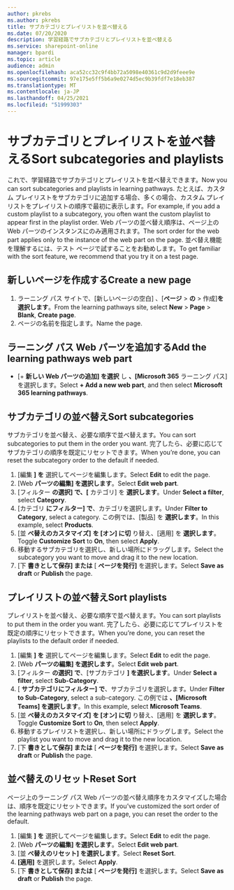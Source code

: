 ```yaml
---
author: pkrebs
ms.author: pkrebs
title: サブカテゴリとプレイリストを並べ替える
ms.date: 07/20/2020
description: 学習経路でサブカテゴリとプレイリストを並べ替える
ms.service: sharepoint-online
manager: bpardi
ms.topic: article
audience: admin
ms.openlocfilehash: aca52cc32c9f4bb72a5098e40361c9d2d9feee9e
ms.sourcegitcommit: 97e175e5ff5b6a9e0274d5ec9b39fdf7e18eb387
ms.translationtype: MT
ms.contentlocale: ja-JP
ms.lasthandoff: 04/25/2021
ms.locfileid: "51999303"
---
```

# <a name="sort-subcategories-and-playlists"></a><span data-ttu-id="7df3b-103">サブカテゴリとプレイリストを並べ替える</span><span class="sxs-lookup"><span data-stu-id="7df3b-103">Sort subcategories and playlists</span></span>

<span data-ttu-id="7df3b-104">これで、学習経路でサブカテゴリとプレイリストを並べ替えできます。</span><span class="sxs-lookup"><span data-stu-id="7df3b-104">Now you can sort subcategories and playlists in learning pathways.</span></span> <span data-ttu-id="7df3b-105">たとえば、カスタム プレイリストをサブカテゴリに追加する場合、多くの場合、カスタム プレイリストをプレイリストの順序で最初に表示します。</span><span class="sxs-lookup"><span data-stu-id="7df3b-105">For example, if you add a custom playlist to a subcategory, you often want the custom playlist to appear first in the playlist order.</span></span> <span data-ttu-id="7df3b-106">Web パーツの並べ替え順序は、ページ上の Web パーツのインスタンスにのみ適用されます。</span><span class="sxs-lookup"><span data-stu-id="7df3b-106">The sort order for the web part applies only to the instance of the web part on the page.</span></span> <span data-ttu-id="7df3b-107">並べ替え機能を理解するには、テスト ページで試することをお勧めします。</span><span class="sxs-lookup"><span data-stu-id="7df3b-107">To get familiar with the sort feature, we recommend that you try it on a test page.</span></span> 

## <a name="create-a-new-page"></a><span data-ttu-id="7df3b-108">新しいページを作成する</span><span class="sxs-lookup"><span data-stu-id="7df3b-108">Create a new page</span></span>
1. <span data-ttu-id="7df3b-109">ラーニング パス サイトで、[新しいページの空白] 、[**ページ**  >  **の**  >  作成]**を選択します**。</span><span class="sxs-lookup"><span data-stu-id="7df3b-109">From the learning pathways site, select **New** > **Page** > **Blank**, **Create page**.</span></span>
2. <span data-ttu-id="7df3b-110">ページの名前を指定します。</span><span class="sxs-lookup"><span data-stu-id="7df3b-110">Name the page.</span></span>

## <a name="add-the-learning-pathways-web-part"></a><span data-ttu-id="7df3b-111">ラーニング パス Web パーツを追加する</span><span class="sxs-lookup"><span data-stu-id="7df3b-111">Add the learning pathways web part</span></span>
- <span data-ttu-id="7df3b-112">[+ **新しい Web パーツの追加] を選択** し **、[Microsoft 365** ラーニング パス] を選択します。</span><span class="sxs-lookup"><span data-stu-id="7df3b-112">Select **+ Add a new web part**, and then select **Microsoft 365 learning pathways**.</span></span>
 
## <a name="sort-subcategories"></a><span data-ttu-id="7df3b-113">サブカテゴリの並べ替え</span><span class="sxs-lookup"><span data-stu-id="7df3b-113">Sort subcategories</span></span>
<span data-ttu-id="7df3b-114">サブカテゴリを並べ替え、必要な順序で並べ替えます。</span><span class="sxs-lookup"><span data-stu-id="7df3b-114">You can sort subcategories to put them in the order you want.</span></span> <span data-ttu-id="7df3b-115">完了したら、必要に応じてサブカテゴリの順序を既定にリセットできます。</span><span class="sxs-lookup"><span data-stu-id="7df3b-115">When you’re done, you can reset the subcategory order to the default if needed.</span></span>  
1. <span data-ttu-id="7df3b-116">[編集 **] を** 選択してページを編集します。</span><span class="sxs-lookup"><span data-stu-id="7df3b-116">Select **Edit** to edit the page.</span></span>
2. <span data-ttu-id="7df3b-117">[Web **パーツの編集] を選択します**。</span><span class="sxs-lookup"><span data-stu-id="7df3b-117">Select **Edit web part**.</span></span>
3. <span data-ttu-id="7df3b-118">[フィルター **の選択] で、[** カテゴリ] を **選択します**。</span><span class="sxs-lookup"><span data-stu-id="7df3b-118">Under **Select a filter**, select **Category**.</span></span> 
4. <span data-ttu-id="7df3b-119">[カテゴリ **にフィルター] で**、カテゴリを選択します。</span><span class="sxs-lookup"><span data-stu-id="7df3b-119">Under **Filter to Category**, select a category.</span></span> <span data-ttu-id="7df3b-120">この例では、[製品] を **選択します**。</span><span class="sxs-lookup"><span data-stu-id="7df3b-120">In this example, select **Products**.</span></span> 
5. <span data-ttu-id="7df3b-121">[並 **べ替えのカスタマイズ]** **を [オン] に切** り替え、[適用] を **選択します**。</span><span class="sxs-lookup"><span data-stu-id="7df3b-121">Toggle **Customize Sort** to **On**, then select **Apply**.</span></span> 
6. <span data-ttu-id="7df3b-122">移動するサブカテゴリを選択し、新しい場所にドラッグします。</span><span class="sxs-lookup"><span data-stu-id="7df3b-122">Select the subcategory you want to move and drag it to the new location.</span></span> 
7. <span data-ttu-id="7df3b-123">[下 **書きとして保存] または** [ **ページを発行]** を選択します。</span><span class="sxs-lookup"><span data-stu-id="7df3b-123">Select **Save as draft** or **Publish** the page.</span></span> 

## <a name="sort-playlists"></a><span data-ttu-id="7df3b-124">プレイリストの並べ替え</span><span class="sxs-lookup"><span data-stu-id="7df3b-124">Sort playlists</span></span>
<span data-ttu-id="7df3b-125">プレイリストを並べ替え、必要な順序で並べ替えます。</span><span class="sxs-lookup"><span data-stu-id="7df3b-125">You can sort playlists to put them in the order you want.</span></span> <span data-ttu-id="7df3b-126">完了したら、必要に応じてプレイリストを既定の順序にリセットできます。</span><span class="sxs-lookup"><span data-stu-id="7df3b-126">When you’re done, you can reset the playlists to the default order if needed.</span></span>  
1. <span data-ttu-id="7df3b-127">[編集 **] を** 選択してページを編集します。</span><span class="sxs-lookup"><span data-stu-id="7df3b-127">Select **Edit** to edit the page.</span></span>
2. <span data-ttu-id="7df3b-128">[Web **パーツの編集] を選択します**。</span><span class="sxs-lookup"><span data-stu-id="7df3b-128">Select **Edit web part**.</span></span>
3. <span data-ttu-id="7df3b-129">[フィルター **の選択] で**、[サブカテゴリ **] を選択します**。</span><span class="sxs-lookup"><span data-stu-id="7df3b-129">Under **Select a filter**, select **Sub-Category**.</span></span> 
4. <span data-ttu-id="7df3b-130">[ **サブカテゴリにフィルター] で**、サブカテゴリを選択します。</span><span class="sxs-lookup"><span data-stu-id="7df3b-130">Under **Filter to Sub-Category**, select a sub-category.</span></span> <span data-ttu-id="7df3b-131">この例では **、[Microsoft Teams] を選択します**。</span><span class="sxs-lookup"><span data-stu-id="7df3b-131">In this example, select **Microsoft Teams**.</span></span>
5. <span data-ttu-id="7df3b-132">[並 **べ替えのカスタマイズ]** **を [オン] に切** り替え、[適用] を **選択します**。</span><span class="sxs-lookup"><span data-stu-id="7df3b-132">Toggle **Customize Sort** to **On**, then select **Apply**.</span></span> 
6. <span data-ttu-id="7df3b-133">移動するプレイリストを選択し、新しい場所にドラッグします。</span><span class="sxs-lookup"><span data-stu-id="7df3b-133">Select the playlist you want to move and drag it to the new location.</span></span> 
7. <span data-ttu-id="7df3b-134">[下 **書きとして保存] または** [ **ページを発行]** を選択します。</span><span class="sxs-lookup"><span data-stu-id="7df3b-134">Select **Save as draft** or **Publish** the page.</span></span> 

## <a name="reset-sort"></a><span data-ttu-id="7df3b-135">並べ替えのリセット</span><span class="sxs-lookup"><span data-stu-id="7df3b-135">Reset Sort</span></span>
<span data-ttu-id="7df3b-136">ページ上のラーニング パス Web パーツの並べ替え順序をカスタマイズした場合は、順序を既定にリセットできます。</span><span class="sxs-lookup"><span data-stu-id="7df3b-136">If you’ve customized the sort order of the learning pathways web part on a page, you can reset the order to the default.</span></span>  
1. <span data-ttu-id="7df3b-137">[編集 **] を** 選択してページを編集します。</span><span class="sxs-lookup"><span data-stu-id="7df3b-137">Select **Edit** to edit the page.</span></span>
2. <span data-ttu-id="7df3b-138">[Web **パーツの編集] を選択します**。</span><span class="sxs-lookup"><span data-stu-id="7df3b-138">Select **Edit web part**.</span></span>
3. <span data-ttu-id="7df3b-139">[並 **べ替えのリセット] を選択します**。</span><span class="sxs-lookup"><span data-stu-id="7df3b-139">Select **Reset Sort**.</span></span> 
4. <span data-ttu-id="7df3b-140">**[適用]** を選択します。</span><span class="sxs-lookup"><span data-stu-id="7df3b-140">Select **Apply**.</span></span> 
5. <span data-ttu-id="7df3b-141">[下 **書きとして保存] または** [ **ページを発行]** を選択します。</span><span class="sxs-lookup"><span data-stu-id="7df3b-141">Select **Save as draft** or **Publish** the page.</span></span> 

